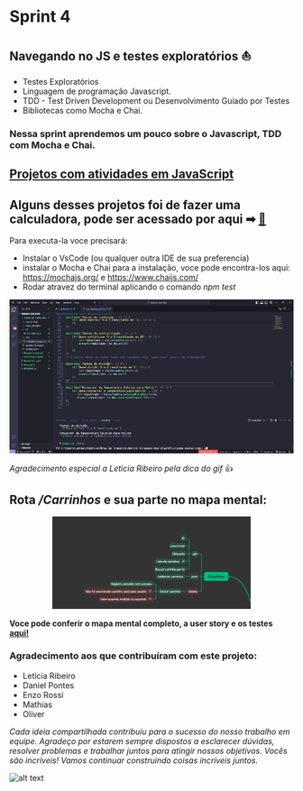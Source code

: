 # Sprint 4

## Navegando no JS e testes exploratórios ⛵

- Testes Exploratórios
- Linguagem de programação Javascript.
- ​​​​​​​TDD - Test Driven Development ou Desenvolvimento Guiado por Testes
- Bibliotecas como Mocha e Chai.

### Nessa sprint aprendemos um pouco sobre o Javascript, TDD com Mocha e Chai.

## [Projetos com atividades em JavaScript](./Projetos%20Javascript/)

## **Alguns desses projetos foi de fazer uma calculadora, pode ser acessado por aqui ➡** [🧮](./Atividademocha-chai/src/Calculadora.js)

Para executa-la voce precisará:

- Instalar o VsCode (ou qualquer outra IDE de sua preferencia)
- instalar o Mocha e Chai
para a instalação, voce pode encontra-los aqui: https://mochajs.org/ e https://www.chaijs.com/
- Rodar atravez do terminal aplicando o comando _npm test_

![alt text](comousarcal.gif)

_Agradecimento especial a Leticia Ribeiro pela dica do gif_ 👍

## Rota _/Carrinhos_ e sua parte no mapa mental:


<div align=center>

<img src="image.png" width = 70%>

</div>

**Voce pode conferir o mapa mental completo, a user story e os testes [aqui!](./User%20Story%20e%20testes%20%20Carrinhos/image.png)**



### Agradecimento aos que contribuíram com este projeto:

- Letícia Ribeiro
- Daniel Pontes
- Enzo Rossi
- Mathias
- Oliver


_Cada ideia compartilhada contribuiu para o sucesso do nosso trabalho em equipe. Agradeço por estarem sempre dispostos a esclarecer dúvidas, resolver problemas e trabalhar juntos para atingir nossos objetivos.
Vocês são incríveis! Vamos continuar construindo coisas incríveis juntos._ 

![alt text](handshake-2.gif)